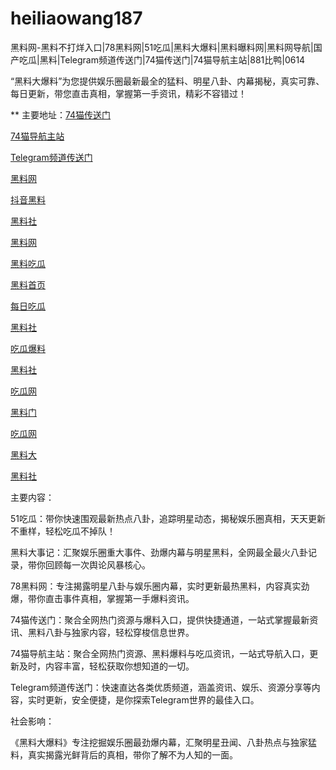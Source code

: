 # heiliaowang187
黑料网-黑料不打烊入口|78黑料网|51吃瓜|黑料大爆料|黑料曝料网|黑料网导航|国产吃瓜|黑料|Telegram频道传送门|74猫传送门|74猫导航主站|881比鸭|0614

“黑料大爆料”为您提供娱乐圈最新最全的猛料、明星八卦、内幕揭秘，真实可靠、每日更新，带您直击真相，掌握第一手资讯，精彩不容错过！

** 主要地址：<a href="https://74mao.com/">74猫传送门</a>

<a href="https://74mao.com/">74猫导航主站</a>

<a href="https://74mao.com/">Telegram频道传送门</a>

<a href="https://hl182-5ms.pages.dev/">黑料网</a>

<a href="https://hl242.pages.dev/">抖音黑料</a>

<a href="https://hl186.pages.dev/">黑料社</a>

<a href="https://hl284.pages.dev/">黑料网</a>

<a href="https://hl190.pages.dev/">黑料吃瓜</a>

<a href="https://hl312.pages.dev/">黑料首页</a>

<a href="https://hl196.pages.dev/">每日吃瓜</a>

<a href="https://hl314.pages.dev/">黑料社</a>

<a href="https://hl217-cip.pages.dev/">吃瓜爆料</a>

<a href="https://hl328.pages.dev/">黑料社</a>

<a href="https://hl332.pages.dev/">吃瓜网</a>

<a href="https://hl155.pages.dev/">黑料门</a>

<a href="https://hl336.pages.dev/">吃瓜网</a>

<a href="https://hl170.pages.dev/">黑料大</a>

<a href="https://hl345.pages.dev/">黑料社</a>

主要内容：

51吃瓜：带你快速围观最新热点八卦，追踪明星动态，揭秘娱乐圈真相，天天更新不重样，轻松吃瓜不掉队！

黑料大事记：汇聚娱乐圈重大事件、劲爆内幕与明星黑料，全网最全最火八卦记录，带你回顾每一次舆论风暴核心。

78黑料网：专注揭露明星八卦与娱乐圈内幕，实时更新最热黑料，内容真实劲爆，带你直击事件真相，掌握第一手爆料资讯。

74猫传送门：聚合全网热门资源与爆料入口，提供快捷通道，一站式掌握最新资讯、黑料八卦与独家内容，轻松穿梭信息世界。

74猫导航主站：聚合全网热门资源、黑料爆料与吃瓜资讯，一站式导航入口，更新及时，内容丰富，轻松获取你想知道的一切。

Telegram频道传送门：快速直达各类优质频道，涵盖资讯、娱乐、资源分享等内容，实时更新，安全便捷，是你探索Telegram世界的最佳入口。

社会影响：

《黑料大爆料》专注挖掘娱乐圈最劲爆内幕，汇聚明星丑闻、八卦热点与独家猛料，真实揭露光鲜背后的真相，带你了解不为人知的一面。
